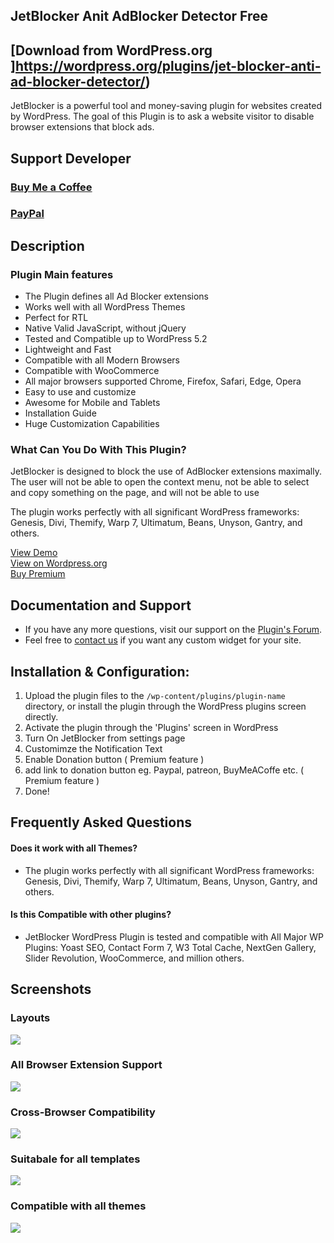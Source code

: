 ## JetBlocker Anit AdBlocker Detector Free
## [Download from WordPress.org ]https://wordpress.org/plugins/jet-blocker-anti-ad-blocker-detector/)

JetBlocker is a powerful tool and money-saving plugin for websites created by WordPress. The goal of this Plugin is to ask a website visitor to disable browser extensions that block ads. 

## Support Developer

### [Buy Me a Coffee](https://www.buymeacoffee.com/danishlaeeq)
### [PayPal](https://www.paypal.com/paypalme/makstudioo/5usd)



## Description 

### Plugin Main features
- The Plugin defines all Ad Blocker extensions
- Works well with all WordPress Themes
- Perfect for RTL
- Native Valid JavaScript, without jQuery
- Tested and Compatible up to WordPress 5.2
- Lightweight and Fast
- Compatible with all Modern Browsers
- Compatible with WooCommerce
- All major browsers supported Chrome, Firefox, Safari, Edge, Opera
- Easy to use and customize
- Awesome for Mobile and Tablets
- Installation Guide
- Huge Customization Capabilities

### What Can You Do With This Plugin?
JetBlocker is designed to block the use of AdBlocker extensions maximally. The user will not be able to open the context menu, not be able to select and copy something on the page, and will not be able to use

The plugin works perfectly with all significant WordPress frameworks: Genesis, Divi, Themify, Warp 7, Ultimatum, Beans, Unyson, Gantry, and others.

[View Demo](https://technodigitz.com/demo/jetblocker/)
</br>
[View on Wordpress.org](https://wordpress.org/plugins/jet-blocker-anti-ad-blocker-detector/)
</br>
[Buy Premium](https://www.codester.com/items/38669/jetblocker-anti-adblock-wordpress-plugin?ref=technodigitz)

## Documentation and Support

- If you have any more questions, visit our support on the [Plugin's Forum](https://www.codester.com/items/comments/38669/jetblocker-anti-adblock-wordpress-plugin?ref=technodigitz).
- Feel free to [contact us](mailto:info@technodigitz.com) if you want any custom widget for your site.


## Installation & Configuration:

1. Upload the plugin files to the `/wp-content/plugins/plugin-name` directory, or install the plugin through the WordPress plugins screen directly.
2. Activate the plugin through the 'Plugins' screen in WordPress
3. Turn On JetBlocker from settings page
4. Customimze the Notification Text
5. Enable Donation button ( Premium feature )
6. add link to donation button eg. Paypal, patreon, BuyMeACoffe etc. ( Premium feature )
6. Done!

## Frequently Asked Questions
#### Does it work with all Themes?
- The plugin works perfectly with all significant WordPress frameworks: Genesis, Divi, Themify, Warp 7, Ultimatum, Beans, Unyson, Gantry, and others.

#### Is this Compatible with other plugins?
- JetBlocker WordPress Plugin is tested and compatible with All Major WP Plugins: Yoast SEO, Contact Form 7, W3 Total Cache, NextGen Gallery, Slider Revolution, WooCommerce, and million others. 

## Screenshots 
### Layouts
<img src="screenshots/screenshot-1.jpg" />

### All Browser Extension Support 
<img src="screenshots/screenshot-2.jpg" />

### Cross-Browser Compatibility 
<img src="screenshots/screenshot-3.jpg" />

### Suitabale for all templates
<img src="screenshots/screenshot-4.jpg" />

### Compatible with all themes
<img src="screenshots/screenshot-5.jpg" />
